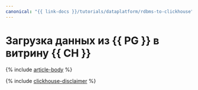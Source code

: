 ```yaml
---
canonical: "{{ link-docs }}/tutorials/dataplatform/rdbms-to-clickhouse"
---
```


# Загрузка данных из {{ PG }} в витрину {{ CH }}


{% include [article-body](../../_tutorials/dataplatform/rdbms-to-clickhouse.md) %}

{% include [clickhouse-disclaimer](../../_includes/clickhouse-disclaimer.md) %}
